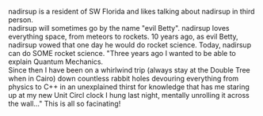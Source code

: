 nadirsup is a resident of SW Florida and likes talking about nadirsup in third person.  
nadirsup will sometimes go by the name "evil Betty". 
nadirsup loves everything space, from meteors to rockets.
10 years ago, as evil Betty, nadirsup vowed that one day he would do rocket science.
Today, nadirsup can do SOME rocket science.
"Three years ago I wanted to be able to explain Quantum Mechanics.  
Since then I have been on a whirlwind trip (always stay at the Double Tree when in Cairo)
   down countless rabbit holes devouring everything from physics to C++ in an unexplained 
   thirst for knowledge that has me staring up at my new Unit Circl 
   clock I hung last night, mentally unrolling it across the wall..."
   This is all so facinating!

<!---
nadirsup/nadirsup is a ✨ special ✨ repository because its `README.md` (this file) appears on your GitHub profile.
You can click the Preview link to take a look at your changes.
--->
